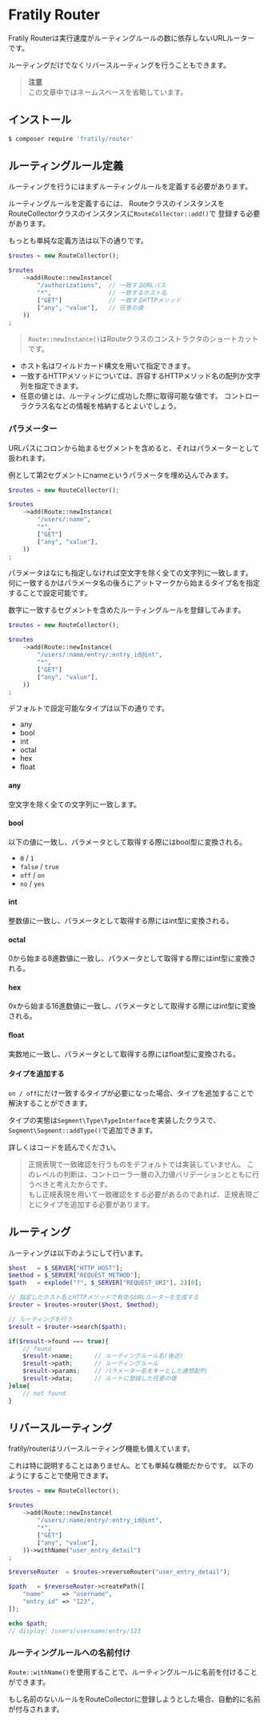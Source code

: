 # Fratily Router

Fratily Routerは実行速度がルーティングルールの数に依存しないURLルーターです。

ルーティングだけでなくリバースルーティングを行うこともできます。

> **注意**  
> この文章中ではネームスペースを省略しています。

## インストール

``` bash
$ composer require 'fratily/router'
```

## ルーティングルール定義

ルーティングを行うにはまずルーティングルールを定義する必要があります。

ルーティングルールを定義するには、
RouteクラスのインスタンスをRouteCollectorクラスのインスタンスに`RouteCollector::add()`で
登録する必要があります。

もっとも単純な定義方法は以下の通りです。

```php
$routes = new RouteCollector();

$routes
    ->add(Route::newInstance(
        "/authorizations",  // 一致するURLパス
        "*",                // 一致するホスト名
        ["GET"]             // 一致するHTTPメソッド
        ["any", "value"],   // 任意の値
    ))
;
```

> `Route::newInstance()`はRouteクラスのコンストラクタのショートカットです。

- ホスト名はワイルドカード構文を用いて指定できます。
- 一致するHTTPメソッドについては、許容するHTTPメソッド名の配列か文字列を指定できます。
- 任意の値とは、ルーティングに成功した際に取得可能な値です。
コントローラクラス名などの情報を格納するとよいでしょう。

### パラメーター

URLパスにコロンから始まるセグメントを含めると、それはパラメーターとして扱われます。

例として第2セグメントにnameというパラメータを埋め込んでみます。

```php
$routes = new RouteCollector();

$routes
    ->add(Route::newInstance(
        "/users/:name",
        "*",
        ["GET"]
        ["any", "value"],
    ))
;
```

パラメータはなにも指定しなければ空文字を除く全ての文字列に一致します。
何に一致するかはパラメータ名の後ろにアットマークから始まるタイプ名を指定することで設定可能です。

数字に一致するセグメントを含めたルーティングルールを登録してみます。

```php
$routes = new RouteCollector();

$routes
    ->add(Route::newInstance(
        "/users/:name/entry/:entry_id@int",
        "*",
        ["GET"]
        ["any", "value"],
    ))
;
```

デフォルトで設定可能なタイプは以下の通りです。

- any
- bool
- int
- octal
- hex
- float

#### any

空文字を除く全ての文字列に一致します。

#### bool

以下の値に一致し、パラメータとして取得する際にはbool型に変換される。

- `0` / `1`
- `false` / `true`
- `off` / `on`
- `no` / `yes`

#### int

整数値に一致し、パラメータとして取得する際にはint型に変換される。

#### octal

0から始まる8進数値に一致し、パラメータとして取得する際にはint型に変換される。

#### hex

0xから始まる16進数値に一致し、パラメータとして取得する際にはint型に変換される。

#### float

実数地に一致し、パラメータとして取得する際にはfloat型に変換される。

#### タイプを追加する

`on / off`にだけ一致するタイプが必要になった場合、タイプを追加することで解決することができます。

タイプの実態は`Segment\Type\TypeInterface`を実装したクラスで、`Segment\Segment::addType()`で追加できます。

詳しくはコードを読んでください。

> 正規表現で一致確認を行うものをデフォルトでは実装していません。
> このレベルの判断は、コントローラー層の入力値バリデーションとともに行うべきと考えたからです。  
> もし正規表現を用いて一致確認をする必要があるのであれば、正規表現ごとにタイプを追加する必要があります。

## ルーティング

ルーティングは以下のようにして行います。

```php
$host   = $_SERVER["HTTP_HOST"];
$method = $_SERVER["REQUEST_METHOD"];
$path   = explode("?", $_SERVER["REQUEST_URI"], 2)[0];

// 指定したホスト名とHTTPメソッドで有効なURLルーターを生成する
$router = $routes->router($host, $method);

// ルーティングを行う
$result = $router->search($path);

if($result->found === true){
    // found
    $result->name;      // ルーティングルール名(後述)
    $result->path;      // ルーティングルール
    $result->params;    // パラメーター名をキーとした連想配列
    $result->data;      // ルートに登録した任意の値
}else{
    // not found
}
```

## リバースルーティング

fratily/routerはリバースルーティング機能も備えています。

これは特に説明することはありません。とても単純な機能だからです。
以下のようにすることで使用できます。

```php
$routes = new RouteCollector();

$routes
    ->add(Route::newInstance(
        "/users/:name/entry/:entry_id@int",
        "*",
        ["GET"]
        ["any", "value"],
    ))->withName("user_entry_detail")
;

$reverseRouter  = $routes->reverseRouter("user_entry_detail");

$path   = $reverseRouter->createPath([
    "name"     => "username",
    "entry_id" => "123",
]);

echo $path;
// display: /users/username/entry/123
```

### ルーティングルールへの名前付け

`Route::withName()`を使用することで、ルーティングルールに名前を付けることができます。

もし名前のないルールをRouteCollectorに登録しようとした場合、自動的に名前が付与されます。